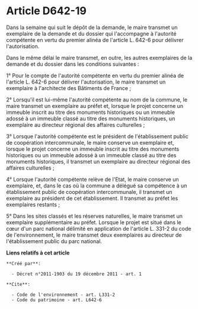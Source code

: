 # Article D642-19

Dans la semaine qui suit le dépôt de la demande, le maire transmet un exemplaire de la demande et du dossier qui l'accompagne
à l'autorité compétente en vertu du premier alinéa de l'article L. 642-6 pour délivrer l'autorisation. 

Dans le même délai le maire transmet, en outre, les autres exemplaires de la demande et du dossier dans les conditions
suivantes : 

1° Pour le compte de l'autorité compétente en vertu du premier alinéa de l'article L. 642-6 pour délivrer l'autorisation, le
maire transmet un exemplaire à l'architecte des Bâtiments de France ; 

2° Lorsqu'il est lui-même l'autorité compétente au nom de la commune, le maire transmet un exemplaire au préfet et, lorsque
le projet concerne un immeuble inscrit au titre des monuments historiques ou un immeuble adossé à un immeuble classé au titre
des monuments historiques, un exemplaire au directeur régional des affaires culturelles ; 

3° Lorsque l'autorité compétente est le président de l'établissement public de coopération intercommunale, le maire conserve
un exemplaire et, lorsque le projet concerne un immeuble inscrit au titre des monuments historiques ou un immeuble adossé à
un immeuble classé au titre des monuments historiques, il transmet un exemplaire au directeur régional des affaires
culturelles ; 

4° Lorsque l'autorité compétente relève de l'Etat, le maire conserve un exemplaire, et, dans le cas où la commune a délégué
sa compétence à un établissement public de coopération intercommunale, il transmet un exemplaire au président de cet
établissement. Il transmet au préfet les exemplaires restants ; 

5° Dans les sites classés et les réserves naturelles, le maire transmet un exemplaire supplémentaire au préfet. Lorsque le
projet est situé dans le cœur d'un parc national délimité en application de l'article L. 331-2 du code de l'environnement, le
maire transmet deux exemplaires au directeur de l'établissement public du parc national.

**Liens relatifs à cet article**

	**Créé par**:

	  - Décret n°2011-1903 du 19 décembre 2011 - art. 1

	**Cite**:

	  - Code de l'environnement - art. L331-2
	  - Code du patrimoine - art. L642-6
